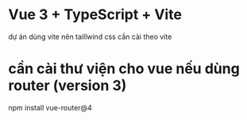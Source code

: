 # Vue 3 + TypeScript + Vite

dự án dùng vite nên taillwind css cần cài theo vite

# cần cài thư viện cho vue nếu dùng router (version 3)
npm install vue-router@4
